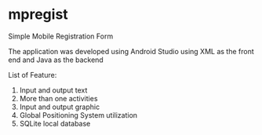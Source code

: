 # mpregist
Simple Mobile Registration Form 

The application was developed using Android Studio using XML as the front end and Java as the backend

List of Feature:

1. Input and output text
2. More than one activities
3. Input and output graphic
4. Global Positioning System utilization
5. SQLite local database
